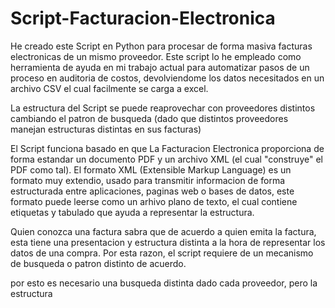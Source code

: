 # Script-Facturacion-Electronica
He creado este Script en Python para procesar de forma masiva facturas electronicas de un mismo proveedor. Este script lo he empleado como herramienta de ayuda en mi trabajo actual para automatizar pasos de un proceso en auditoria de costos, devolviendome los datos necesitados en un archivo CSV el cual facilmente se carga a excel.

La estructura del Script se puede reaprovechar con proveedores distintos cambiando el patron de busqueda (dado que distintos proveedores manejan estructuras distintas en sus facturas)

El Script funciona basado en que La Facturacion Electronica proporciona de forma estandar un documento PDF y un archivo XML (el cual "construye" el PDF como tal). El formato XML (Extensible Markup Language) es un formato muy extendio, usado para transmitir informacion de forma estructurada entre aplicaciones, paginas web o bases de datos, este formato puede leerse como un arhivo plano de texto, el cual contiene etiquetas y tabulado que ayuda a representar la estructura.

Quien conozca una factura sabra que de acuerdo a quien emita la factura, esta tiene una presentacion y estructura distinta a la hora de representar los datos de una compra. Por esta razon, el script requiere de un mecanismo de busqueda o patron distinto de acuerdo.

por esto es necesario una busqueda distinta dado cada proveedor, pero la estructura 
